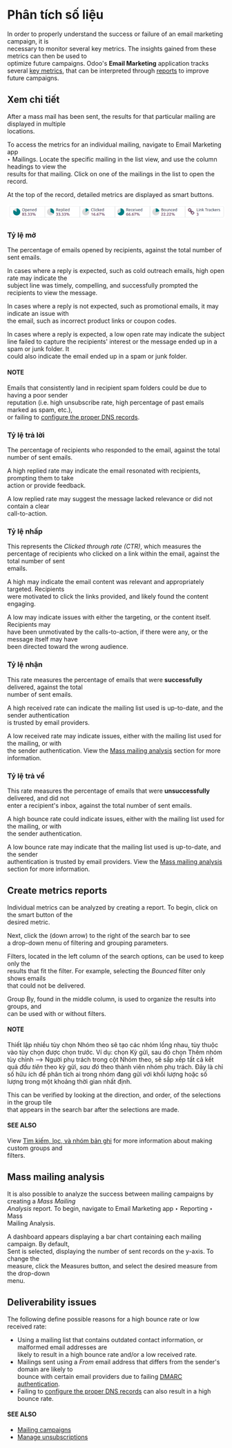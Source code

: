 # Phân tích số liệu

In order to properly understand the success or failure of an email marketing campaign, it is\
necessary to monitor several key metrics. The insights gained from these metrics can then be used to\
optimize future campaigns. Odoo's **Email Marketing** application tracks several [key metrics](analyze_metrics.md#email-marketing-view-metrics), that can be interpreted through [reports](analyze_metrics.md#email-marketing-create-reports) to improve future campaigns.

## Xem chi tiết

After a mass mail has been sent, the results for that particular mailing are displayed in multiple\
locations.

To access the metrics for an individual mailing, navigate to Email Marketing app\
‣ Mailings. Locate the specific mailing in the list view, and use the column headings to view the\
results for that mailing. Click on one of the mailings in the list to open the record.

At the top of the record, detailed metrics are displayed as smart buttons.

![The smart buttons on a mass mailing, displaying the results of the message.](../../../.gitbook/assets/metric-smart-buttons.png)

### Tỷ lệ mở

The percentage of emails opened by recipients, against the total number of sent emails.

In cases where a reply is expected, such as cold outreach emails, high open rate may indicate the\
subject line was timely, compelling, and successfully prompted the recipients to view the message.

In cases where a reply is not expected, such as promotional emails, it may indicate an issue with\
the email, such as incorrect product links or coupon codes.

In cases where a reply is expected, a low open rate may indicate the subject\
line failed to capture the recipients' interest or the message ended up in a spam or junk folder. It\
could also indicate the email ended up in a spam or junk folder.

#### NOTE

Emails that consistently land in recipient spam folders could be due to having a poor sender\
reputation (i.e. high unsubscribe rate, high percentage of past emails marked as spam, etc.),\
or failing to [configure the proper DNS records](applications/general/email_communication/email_domain.md).

### Tỷ lệ trả lời

The percentage of recipients who responded to the email, against the total number of sent emails.

A high replied rate may indicate the email resonated with recipients, prompting them to take\
action or provide feedback.

A low replied rate may suggest the message lacked relevance or did not contain a clear\
call-to-action.

### Tỷ lệ nhấp

This represents the _Clicked through rate (CTR)_, which measures the\
percentage of recipients who clicked on a link within the email, against the total number of sent\
emails.

A high may indicate the email content was relevant and appropriately targeted. Recipients\
were motivated to click the links provided, and likely found the content engaging.

A low may indicate issues with either the targeting, or the content itself. Recipients may\
have been unmotivated by the calls-to-action, if there were any, or the message itself may have\
been directed toward the wrong audience.

### Tỷ lệ nhận

This rate measures the percentage of emails that were **successfully** delivered, against the total\
number of sent emails.

A high received rate can indicate the mailing list used is up-to-date, and the sender authentication\
is trusted by email providers.

A low received rate may indicate issues, either with the mailing list used for the mailing, or with\
the sender authentication. View the [Mass mailing analysis](analyze_metrics.md#email-marketing-deliverability-issues) section for more\
information.

### Tỷ lệ trả về

This rate measures the percentage of emails that were **unsuccessfully** delivered, and did not\
enter a recipient's inbox, against the total number of sent emails.

A high bounce rate could indicate issues, either with the mailing list used for the mailing, or with\
the sender authentication.

A low bounce rate may indicate that the mailing list used is up-to-date, and the sender\
authentication is trusted by email providers. View the [Mass mailing analysis](analyze_metrics.md#email-marketing-deliverability-issues)\
section for more information.

## Create metrics reports

Individual metrics can be analyzed by creating a report. To begin, click on the smart button of the\
desired metric.

Next, click the (down arrow) to the right of the search bar to see\
a drop-down menu of filtering and grouping parameters.

Filters, located in the left column of the search options, can be used to keep only the\
results that fit the filter. For example, selecting the _Bounced_ filter only shows emails\
that could not be delivered.

Group By, found in the middle column, is used to organize the results into groups, and\
can be used with or without filters.

#### NOTE

Thiết lập nhiều tùy chọn Nhóm theo sẽ tạo các nhóm lồng nhau, tùy thuộc vào tùy chọn được chọn trước. Ví dụ: chọn Kỳ gửi, sau đó chọn Thêm nhóm tùy chỉnh --> Người phụ trách trong cột Nhóm theo, sẽ sắp xếp tất cả kết quả _đầu tiên_ theo kỳ gửi, _sau đó_ theo thành viên nhóm phụ trách. Đây là chỉ số hữu ích để phân tích ai trong nhóm đang gửi với khối lượng hoặc số lượng trong một khoảng thời gian nhất định.

This can be verified by looking at the direction, and order, of the selections in the group tile\
that appears in the search bar after the selections are made.

#### SEE ALSO

View [Tìm kiếm, lọc, và nhóm bản ghi](applications/essentials/search.md) for more information about making custom groups and\
filters.

## Mass mailing analysis

It is also possible to analyze the success between mailing campaigns by creating a _Mass Mailing_\
_Analysis_ report. To begin, navigate to Email Marketing app ‣ Reporting ‣ Mass\
Mailing Analysis.

A dashboard appears displaying a bar chart containing each mailing campaign. By default,\
Sent is selected, displaying the number of sent records on the y-axis. To change the\
measure, click the Measures button, and select the desired measure from the drop-down\
menu.

## Deliverability issues

The following define possible reasons for a high bounce rate or low received rate:

* Using a mailing list that contains outdated contact information, or malformed email addresses are\
  likely to result in a high bounce rate and/or a low received rate.
* Mailings sent using a _From_ email address that differs from the sender's domain are likely to\
  bounce with certain email providers due to failing [DMARC authentication](applications/general/email_communication/email_domain.md#email-domain-dmarc).
* Failing to [configure the proper DNS records](applications/general/email_communication/email_domain.md) can also result in a high bounce rate.

#### SEE ALSO

* [Mailing campaigns](applications/marketing/email_marketing.md#email-marketing-mailing-campaigns)
* [Manage unsubscriptions](applications/marketing/email_marketing/unsubscriptions.md)
